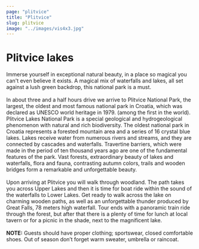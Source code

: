 ```yaml
---
page: "plitvice"
title: "Plitvice"
slug: plitvice
image: "../images/vis4x3.jpg"
---
```


# Plitvice lakes

Immerse yourself in exceptional natural beauty, in a place so magical you can't even believe it exists. A magical mix of waterfalls and lakes, all set against a lush green backdrop, this national park is a must. 
<br /> <br /> 
In about three and a half hours drive we arrive to Plitvice National Park, the largest, the oldest and most famous national park in Croatia, which was declared as UNESCO world heritage in 1979. (among the first in the world). Plitvice Lakes National Park is a special geological and hydrogeological phenomenon with natural and rich biodiversity. The oldest national park in Croatia represents a forested mountain area and a series of 16 crystal blue lakes. Lakes receive water from numerous rivers and streams, and they are connected by cascades and waterfalls. Travertine barriers, which were made in the period of ten thousand years ago are one of the fundamental features of the park. Vast forests, extraordinary beauty of lakes and waterfalls, flora and fauna, contrasting autumn colors, trails and wooden bridges form a remarkable and unforgettable beauty.
<br /> <br /> 
Upon arriving at Plitvice you will walk through woodland. The path takes you across Upper Lakes and then it is time for boat ride within the sound of the waterfalls to Lower Lakes. Get ready to walk across the lake on charming wooden paths, as well as an unforgettable thunder produced by Great Falls, 78 meters high waterfall. Tour ends with a panoramic train ride through the forest, but after that there is a plenty of time for lunch at local tavern or for a picnic in the shade, next to the magnificent lake.
<br /> <br /> 
<strong>NOTE:</strong> Guests should have proper clothing; sportswear, closed comfortable shoes. Out of season don’t forget warm sweater, umbrella or raincoat.
<br /> <br /> 